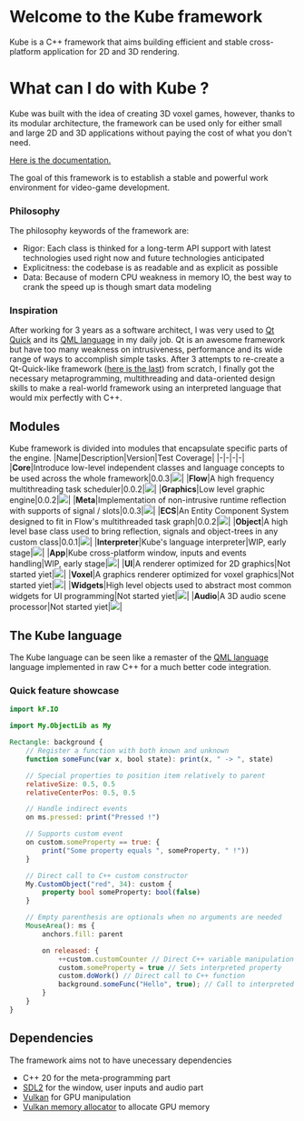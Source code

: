 # Welcome to the Kube framework
Kube is a C++ framework that aims building efficient and stable cross-platform application for 2D and 3D rendering.

# What can I do with Kube ?
Kube was built with the idea of creating 3D voxel games, however, thanks to its modular architecture, the framework can be used only for either small and large 2D and 3D applications without paying the cost of what you don't need.

[Here is the documentation.](https://kube-engine.github.io/Kube/)


The goal of this framework is to establish a stable and powerful work environment for video-game development.

### Philosophy
The philosophy keywords of the framework are:
* Rigor: Each class is thinked for a long-term API support with latest technologies used right now and future technologies anticipated
* Explicitness: the codebase is as readable and as explicit as possible
* Data: Because of modern CPU weakness in memory IO, the best way to crank the speed up is though smart data modeling

### Inspiration
After working for 3 years as a software architect, I was very used to [Qt Quick](https://doc.qt.io/qt-5/qtquick-index.html) and its [QML language](https://doc.qt.io/qt-5/qtqml-index.html) in my daily job. Qt is an awesome framework but have too many weakness on intrusiveness, performance and its wide range of ways to accomplish simple tasks.
After 3 attempts to re-create a Qt-Quick-like framework ([here is the last](https://github.com/MatthieuMv/openApp)) from scratch, I finally got the necessary metaprogramming, multithreading and data-oriented design skills to make a real-world framework using an interpreted language that would mix perfectly with C++.

## Modules
Kube framework is divided into modules that encapsulate specific parts of the engine.
|Name|Description|Version|Test Coverage|
|-|-|-|-|
|**Core**|Introduce low-level independent classes and language concepts to be used across the whole framework|0.0.3|![](https://byob.yarr.is/Kube-Engine/Kube/CoreCoverage)|
|**Flow**|A high frequency multithreading task scheduler|0.0.2|![](https://byob.yarr.is/Kube-Engine/Kube/FlowCoverage)|
|**Graphics**|Low level graphic engine|0.0.2|![](https://byob.yarr.is/Kube-Engine/Kube/GraphicsCoverage)|
|**Meta**|Implementation of non-intrusive runtime reflection with supports of signal / slots|0.0.3|![](https://byob.yarr.is/Kube-Engine/Kube/MetaCoverage)|
|**ECS**|An Entity Component System designed to fit in Flow's multithreaded task graph|0.0.2|![](https://byob.yarr.is/Kube-Engine/Kube/ECSCoverage)|
|**Object**|A high level base class used to bring reflection, signals and object-trees in any custom class|0.0.1|![](https://byob.yarr.is/Kube-Engine/Kube/ObjectCoverage)|
|**Interpreter**|Kube's language interpreter|WIP, early stage|![](https://byob.yarr.is/Kube-Engine/Kube/InterpreterCoverage)|
|**App**|Kube cross-platform window, inputs and events handling|WIP, early stage|![](https://byob.yarr.is/Kube-Engine/Kube/AppCoverage)|
|**UI**|A renderer optimized for 2D graphics|Not started yiet|![](https://byob.yarr.is/Kube-Engine/Kube/UICoverage)|
|**Voxel**|A graphics renderer optimized for voxel graphics|Not started yiet|![](https://byob.yarr.is/Kube-Engine/Kube/VoxelCoverage)|
|**Widgets**|High level objects used to abstract most common widgets for UI programming|Not started yiet|![](https://byob.yarr.is/Kube-Engine/Kube/WidgetsCoverage)|
|**Audio**|A 3D audio scene processor|Not started yiet|![](https://byob.yarr.is/Kube-Engine/Kube/AudioCoverage)|


## The Kube language
The Kube language can be seen like a remaster of the [QML language](https://doc.qt.io/qt-5/qtqml-index.html) language implemented in raw C++ for a much better code integration.

### Quick feature showcase
```qml
import kF.IO

import My.ObjectLib as My

Rectangle: background {
    // Register a function with both known and unknown
    function someFunc(var x, bool state): print(x, " -> ", state)

    // Special properties to position item relatively to parent
    relativeSize: 0.5, 0.5
    relativeCenterPos: 0.5, 0.5

    // Handle indirect events
    on ms.pressed: print("Pressed !")

    // Supports custom event
    on custom.someProperty == true: {
        print("Some property equals ", someProperty, " !"))
    }

    // Direct call to C++ custom constructor
    My.CustomObject("red", 34): custom {
        property bool someProperty: bool(false)
    }

    // Empty parenthesis are optionals when no arguments are needed
    MouseArea(): ms {
        anchors.fill: parent

        on released: {
            ++custom.customCounter // Direct C++ variable manipulation
            custom.someProperty = true // Sets interpreted property
            custom.doWork() // Direct call to C++ function
            background.someFunc("Hello", true); // Call to interpreted function
        }
    }
}
```

## Dependencies
The framework aims not to have unecessary dependencies
* C++ 20 for the meta-programming part
* [SDL2](https://www.libsdl.org/) for the window, user inputs and audio part
* [Vulkan](https://www.khronos.org/vulkan/) for GPU manipulation
* [Vulkan memory allocator](https://github.com/GPUOpen-LibrariesAndSDKs/VulkanMemoryAllocator) to allocate GPU memory


